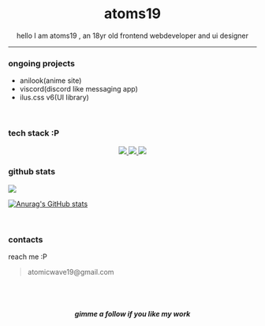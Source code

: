 <H1 align=center >atoms19</H1>
<p align=center >hello I am atoms19 , an 18yr old frontend webdeveloper and ui designer</p>
<hr>
<h3>ongoing projects</h3>
<ul>
<li>anilook(anime site)</li>
<li>viscord(discord like messaging app)</li>
<li>ilus.css v6(UI library)</li>
</ul>
<br>

<h3>tech stack :P</h3>
<p align="center">
  <a href="#">
    <img src="https://skillicons.dev/icons?i=svelte,tailwind,html,css,javascript,python,nodejs" />
  </a>
<a href="#">
    <img src="https://skillicons.dev/icons?i=mysql,firebase,vue,figma,express,vscode,github" />
  </a>
<a href="#">
    <img src="https://skillicons.dev/icons?i=vercel,bootstrap,java,eclipse,jquery,repl,canvas" />
  </a>
</p>

<h3>github stats</h3>
<p align="left">

<img src="https://github-readme-streak-stats.herokuapp.com/?user=atoms19&theme=dar" >

[![Anurag's GitHub stats](https://github-readme-stats.vercel.app/api?username=atoms19&show_icons=true&theme=material-palenlight)](https://github.com/atoms19/)


</p>


<br>
<h3>contacts</h3>
<p>reach me :P 
<blockquote>atomicwave19@gmail.com</blockquote>


</p>
<br><br>
<h5 align="center">gimme a follow if you like my work</h5>



